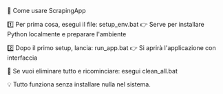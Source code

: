 📘 Come usare ScrapingApp

1️⃣ Per prima cosa, esegui il file:
   setup_env.bat
   👉 Serve per installare Python localmente e preparare l'ambiente

2️⃣ Dopo il primo setup, lancia:
   run_app.bat
   👉 Si aprirà l'applicazione con interfaccia

🧼 Se vuoi eliminare tutto e ricominciare:
   esegui clean_all.bat

💡 Tutto funziona senza installare nulla nel sistema.
